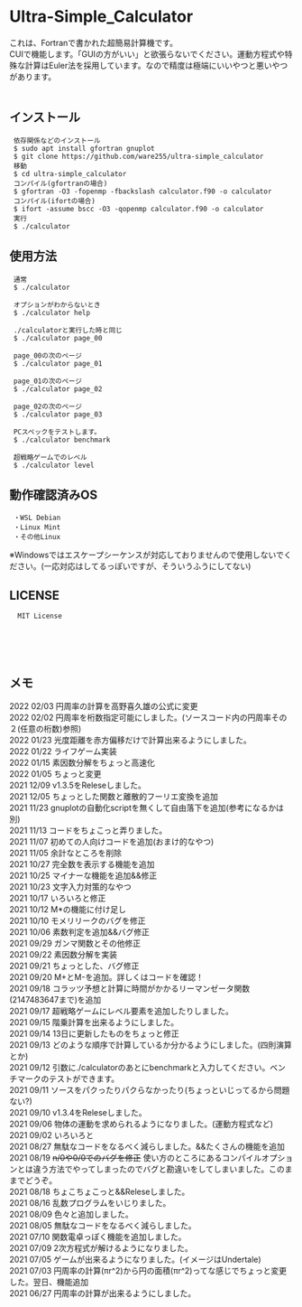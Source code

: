 # Ultra-Simple_Calculator
これは、Fortranで書かれた超簡易計算機です。<br>
CUIで機能します。「GUIの方がいい」と欲張らないでください。運動方程式や特殊な計算はEuler法を採用しています。なので精度は極端にいいやつと悪いやつがあります。<br><br>
## インストール
     依存関係などのインストール
     $ sudo apt install gfortran gnuplot
     $ git clone https://github.com/ware255/ultra-simple_calculator
     移動
     $ cd ultra-simple_calculator
     コンパイル(gfortranの場合)
     $ gfortran -O3 -fopenmp -fbackslash calculator.f90 -o calculator
     コンパイル(ifortの場合)
     $ ifort -assume bscc -O3 -qopenmp calculator.f90 -o calculator
     実行
     $ ./calculator
## 使用方法
     通常
     $ ./calculator
     
     オプションがわからないとき
     $ ./calculator help
     
     ./calculatorと実行した時と同じ
     $ ./calculator page_00
     
     page_00の次のページ
     $ ./calculator page_01
     
     page_01の次のページ
     $ ./calculator page_02
     
     page_02の次のページ
     $ ./calculator page_03
     
     PCスペックをテストします。
     $ ./calculator benchmark
     
     超戦略ゲームでのレベル
     $ ./calculator level
## 動作確認済みOS
     ・WSL Debian
     ・Linux Mint
     ・その他Linux
※Windowsではエスケープシーケンスが対応しておりませんので使用しないでください。(一応対応はしてるっぽいですが、そういうふうにしてない)
## LICENSE
      MIT License 
<br><br><br>
## メモ
2022 02/03 円周率の計算を高野喜久雄の公式に変更<br>
2022 02/02 円周率を桁数指定可能にしました。(ソースコード内の円周率その２(任意の桁数)参照)<br>
2022 01/23 光度距離を赤方偏移だけで計算出来るようにしました。<br>
2022 01/22 ライフゲーム実装<br>
2022 01/15 素因数分解をちょっと高速化<br>
2022 01/05 ちょっと変更<br>
2021 12/09 v1.3.5をReleseしました。<br>
2021 12/05 ちょっとした関数と離散的フーリエ変換を追加<br>
2021 11/23 gnuplotの自動化scriptを無くして自由落下を追加(参考になるかは別)<br>
2021 11/13 コードをちょこっと弄りました。<br>
2021 11/07 初めての人向けコードを追加(おまけ的なやつ)<br>
2021 11/05 余計なところを削除<br>
2021 10/27 完全数を表示する機能を追加<br>
2021 10/25 マイナーな機能を追加&&修正<br>
2021 10/23 文字入力対策的なやつ<br>
2021 10/17 いろいろと修正<br>
2021 10/12 M*の機能に付け足し<br>
2021 10/10 モメリリークのバグを修正<br>
2021 10/06 素数判定を追加&&バグ修正<br>
2021 09/29 ガンマ関数とその他修正<br>
2021 09/22 素因数分解を実装<br>
2021 09/21 ちょっとした、バグ修正<br>
2021 09/20 M+とM-を追加。詳しくはコードを確認！<br>
2021 09/18 コラッツ予想と計算に時間がかかるリーマンゼータ関数(2147483647まで)を追加<br>
2021 09/17 超戦略ゲームにレベル要素を追加したりしました。<br>
2021 09/15 階乗計算を出来るようにしました。<br>
2021 09/14 13日に更新したものをちょっと修正<br>
2021 09/13 どのような順序で計算しているか分かるようにしました。(四則演算とか)<br>
2021 09/12 引数に./calculatorのあとにbenchmarkと入力してください。ベンチマークのテストができます。<br>
2021 09/11 ソースをパクったりパクらなかったり(ちょっといじってるから問題ない?)<br>
2021 09/10 v1.3.4をReleseしました。<br>
2021 09/06 物体の運動を求められるようになりました。(運動方程式など)<br>
2021 09/02 いろいろと<br>
2021 08/27 無駄なコードをなるべく減らしました。&&たくさんの機能を追加<br>
2021 08/19 ~~n/0や0/0でのバグを修正~~ 使い方のところにあるコンパイルオプションとは違う方法でやってしまったのでバグと勘違いをしてしまいました。このままでどうぞ。<br>
2021 08/18 ちょこちょこっと&&Releseしました。<br>
2021 08/16 乱数プログラムをいじりました。<br>
2021 08/09 色々と追加しました。<br>
2021 08/05 無駄なコードをなるべく減らしました。<br>
2021 07/10 関数電卓っぽく機能を追加しました。<br>
2021 07/09 2次方程式が解けるようになりました。<br>
2021 07/05 ゲームが出来るようになりました。(イメージはUndertale)<br>
2021 07/03 円周率の計算(πr^2)から円の面積(πr^2)ってな感じでちょっと変更した。翌日、機能追加<br>
2021 06/27 円周率の計算が出来るようにしました。
